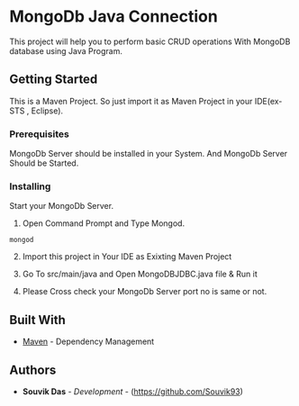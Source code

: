 # MongoDb Java Connection

This project will help you to perform basic CRUD operations With MongoDB database using Java Program.

## Getting Started

This is a Maven Project. So just import it as Maven Project in your IDE(ex- STS , Eclipse).

### Prerequisites

MongoDb Server should be installed in your System. And MongoDb Server Should be Started.

### Installing

Start your MongoDb Server.

1. Open Command Prompt and Type Mongod.

```
mongod
```

2. Import this project in Your IDE as Exixting Maven Project

3. Go To src/main/java and Open MongoDBJDBC.java file & Run it

4. Please Cross check your MongoDb Server port no is same or not.

## Built With

* [Maven](https://maven.apache.org/) - Dependency Management

## Authors

* **Souvik Das** - *Development* - (https://github.com/Souvik93)
